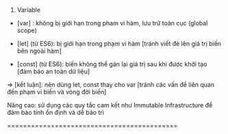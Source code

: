 1. Variable
- [var] : không bị giới hạn trong pham vi hàm, lưu trữ toàn cục (global scope)

- [let] (từ ES6): bị giới hạn trong phạm vi
hàm [tránh viết đè lên giá trị biến bên
ngoài hàm]

- [const] (từ ES6): biến không thể gán lại
giá trị sau khi được khởi tạo [đảm bảo an
toàn dữ liệu]

=> [kết luận]: nên dùng let, const thay
cho var [tránh các vấn đề liên quan đến
phạm vi biến và vòng đời biến]

Nâng cao: sử dụng các quy tắc cam kết như
Immutable Infrastructure để đảm bảo tính
ổn định và dễ bảo trì

===========================================


    









